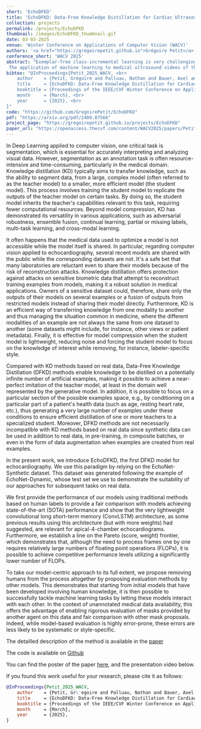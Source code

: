 ```yaml
---
short: 'EchoDFKD'
title: 'EchoDFKD: Data-Free Knowledge Distillation for Cardiac Ultrasound Segmentation using Synthetic Data'
collection: projects
permalink: /projects/EchoDFKD
thumbnail: /images/EchoDFKD_thumbnail.gif
date: 03-03-2025
venue: 'Winter Conference on Applications of Computer Vision (WACV)'
authors: '<a href="https://gregoirepetit.github.io">Grégoire Petit</a>, Nathan Palluau, <a href=https://scholar.google.fr/citations?user=BY-ZbOsAAAAJ>Axel Bauer</a>, <a href="https://aiscm.i-med.ac.at/members/dlaska-clemens/">Clemens Dlaska</a>'
conference_short: 'WACV 2025'
abstract: "Exemplar-free class-incremental learning is very challenging due to the negative effect of catastrophic forgetting.
 The application of machine learning to medical ultrasound videos of the heart i.e. echocardiography has recently gained traction with the availability of large public datasets. Traditional supervised tasks such as ejection fraction regression are now making way for approaches focusing more on the latent structure of data distributions as well as generative methods. We propose a model trained exclusively by knowledge distillation either on real or synthetical data involving retrieving masks suggested by a teacher model. We achieve state-of-the-art (SOTA) values on the task of identifying end-diastolic and end-systolic frames. By training the model only on synthetic data it reaches segmentation capabilities close to the performance when trained on real data with a significantly reduced number of weights. A comparison with the 5 main existing methods shows that our method outperforms the others in most cases. We also present a new evaluation method that does not require human annotation and instead relies on a large auxiliary model. We show that this method produces scores consistent with those obtained from human annotations. Relying on the integrated knowledge from a vast amount of records this method overcomes certain inherent limitations of human annotator labeling."
bibtex: "@InProceedings{Petit_2025_WACV, <br>
    author    = {Petit, Grégoire and Palluau, Nathan and Bauer, Axel and Dlaska, Clemens}, <br>
    title     = {EchoDFKD: Data-Free Knowledge Distillation for Cardiac Ultrasound Segmentation using Synthetic Data}, <br>
    booktitle = {Proceedings of the IEEE/CVF Winter Conference on Applications of Computer Vision (WACV)}, <br>
    month     = {March}, <br>
    year      = {2025}, <br>
}"
code: "https://github.com/GregoirePetit/EchoDFKD"
pdf: "https://arxiv.org/pdf/2409.07566"
project_page: "https://gregoirepetit.github.io/projects/EchoDFKD"
paper_url: "https://openaccess.thecvf.com/content/WACV2025/papers/Petit_EchoDFKD_Data-Free_Knowledge_Distillation_for_Cardiac_Ultrasound_Segmentation_using_Synthetic_WACV_2025_paper.pdf"
---
```

In Deep Learning applied to computer vision, one critical task is segmentation, which is essential for accurately interpreting and analyzing visual data. However, segmentation as an annotation task is often resource-intensive and time-consuming, particularly in the medical domain. Knowledge distillation (KD) typically aims to transfer knowledge, such as the ability to segment data, from a large, complex model (often referred to as the teacher model) to a smaller, more efficient model (the student model). This process involves training the student model to replicate the outputs of the teacher model on certain tasks. By doing so, the student model inherits the teacher's capabilities relevant to this task, requiring fewer computational resources. Beyond model compression, KD has demonstrated its versatility in various applications, such as adversarial robustness, ensemble fusion, continual learning, partial or missing labels, multi-task learning, and cross-modal learning.

It often happens that the medical data used to optimize a model is not accessible while the model itself is shared. In particular, regarding computer vision applied to echocardiography, several recent models are shared with the public while the corresponding datasets are not.
It's a safe bet that many laboratories are reluctant even to share their models because of the risk of reconstruction attacks. Knowledge distillation offers protection against attacks on sensitive biometric data that attempt to reconstruct training examples from models, making it a robust solution in medical applications. Owners of a sensitive dataset could, therefore, share only the outputs of their models on several examples or a fusion of outputs from restricted models instead of sharing their model directly. Furthermore, KD is an efficient way of transferring knowledge from one modality to another and thus managing the situation common in medicine, where the different modalities of an example are not always the same from one dataset to another (some datasets might include, for instance, other views or patient metadata). Finally, it is effective for model compression when the student model is lightweight, reducing noise and forcing the student model to focus on the knowledge of interest while removing, for instance, labeler-specific style.

Compared with KD methods based on real data, Data-Free Knowledge Distillation (DFKD) methods enable knowledge to be distilled on a potentially infinite number of artificial examples, making it possible to achieve a near-perfect imitation of the teacher model, at least in the domain well represented by the generative model. In addition, it is possible to focus on a particular section of the possible examples space, e.g., by conditioning on a particular part of a patient's health data (such as age, resting heart rate, etc.), thus generating a very large number of examples under these conditions to ensure efficient distillation of one or more teachers to a specialized student. Moreover, DFKD methods are not necessarily incompatible with KD methods based on real data since synthetic data can be used in addition to real data, in pre-training, in composite batches, or even in the form of data augmentation when examples are created from real examples.

In the present work, we introduce EchoDFKD, the first DFKD model for echocardiography. We use this paradigm by relying on the EchoNet-Synthetic dataset. This dataset was generated following the example of EchoNet-Dynamic, whose test set we use to demonstrate the suitability of our approaches for subsequent tasks on real data.

We first provide the performance of our models using traditional methods based on human labels to provide a fair comparison with models achieving state-of-the-art (SOTA) performance and show that the very lightweight convolutional long short-term memory (ConvLSTM) architecture, as some previous results using this architecture (but with more weights) had suggested, are relevant for  apical-4-chamber echocardiograms. Furthermore, we establish a line on the Pareto (score, weight) frontier, which demonstrates that, although the need to process frames one by one requires relatively large numbers of floating point operations (FLOPs), it is possible to achieve competitive performance levels utilizing a significantly lower number of FLOPs.

To take our model-centric approach to its full extent, we propose removing humans from the process altogether by proposing evaluation methods by other models. This demonstrates that starting from initial models that have been developed involving human knowledge, it is then possible to successfully tackle machine learning tasks by letting these models interact with each other. In the context of unannotated medical data availability, this offers the advantage of enabling rigorous evaluation of masks provided by another agent on this data and fair comparison with other mask proposals. Indeed, while model-based evaluation is highly error-prone, these errors are less likely to be systematic or style-specific. 

The detailled description of the method is available in the [paper](https://openaccess.thecvf.com/content/WACV2025/papers/Petit_EchoDFKD_Data-Free_Knowledge_Distillation_for_Cardiac_Ultrasound_Segmentation_using_Synthetic_WACV_2025_paper.pdf)

The code is available on [Github](https://github.com/GregoirePetit/EchoDFKD)

You can find the poster of the paper [here](https://gregoirepetit.github.io/files/EchoDFKD_poster.pdf), and the presentation video below.

If you found this work useful for your research, please cite it as follows:

```BibTeX
@InProceedings{Petit_2025_WACV,
    author    = {Petit, Gr\'egoire and Palluau, Nathan and Bauer, Axel and Dlaska, Clemens},
    title     = {EchoDFKD: Data-Free Knowledge Distillation for Cardiac Ultrasound Segmentation using Synthetic Data},
    booktitle = {Proceedings of the IEEE/CVF Winter Conference on Applications of Computer Vision (WACV)},
    month     = {March},
    year      = {2025},
}
```